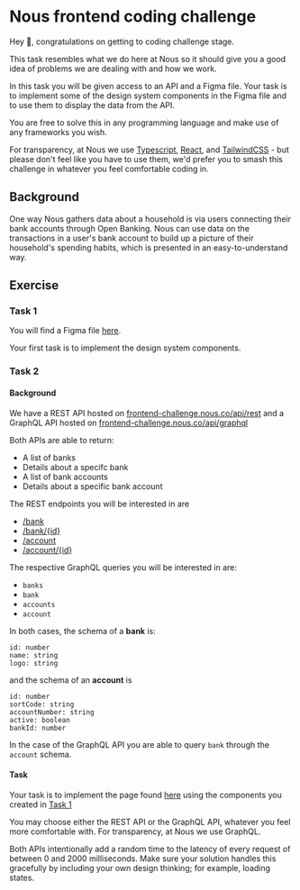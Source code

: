 # Nous frontend coding challenge

Hey 👋, congratulations on getting to coding challenge stage. 

This task resembles what we do here at Nous so it should give you a good idea of problems we are dealing with and how we work. 

In this task you will be given access to an API and a Figma file. Your task is to implement some of the design system components in the Figma file and to use them to display the data from the API.

You are free to solve this in any programming language and make use of any frameworks you wish.

For transparency, at Nous we use [Typescript](https://www.typescriptlang.org/), [React](https://reactjs.org/), and [TailwindCSS](https://tailwindcss.com/) - but please don't feel like you have to use them, we'd prefer you to smash this challenge in whatever you feel comfortable coding in.

## Background

One way Nous gathers data about a household is via users connecting their bank accounts through Open Banking. Nous can use data on the transactions in a user's bank account to build up a picture of their household's spending habits, which is presented in an easy-to-understand way.

## Exercise

### Task 1

You will find a Figma file [here](https://www.figma.com/file/z4u4boBGc4tZ5KMIgw01vZ/Nous-frontend-challenge?node-id=0%3A1&t=18kwC6fFt8pQTYQ0-0).

Your first task is to implement the design system components.

### Task 2

#### Background

We have a REST API hosted on [frontend-challenge.nous.co/api/rest](https://frontend-challenge.nous.co/api/rest) and a GraphQL API hosted on [frontend-challenge.nous.co/api/graphql](https://frontend-challenge.nous.co/api/graphql)

Both APIs are able to return:
- A list of banks
- Details about a specifc bank
- A list of bank accounts
- Details about a specific bank account

The REST endpoints you will be interested in are
- [/bank](https://frontend-challenge.nous.co/api/rest/bank)
- [/bank/{id}](https://frontend-challenge.nous.co/api/rest/bank/1)
- [/account](https://frontend-challenge.nous.co/api/rest/account)
- [/account/{id}](https://frontend-challenge.nous.co/api/rest/account/1)

The respective GraphQL queries you will be interested in are:
- `banks`
- `bank`
- `accounts`
- `account`

In both cases, the schema of a **bank** is:
```
id: number
name: string
logo: string
```
and the schema of an **account** is
```
id: number
sortCode: string
accountNumber: string
active: boolean
bankId: number
```

In the case of the GraphQL API you are able to query `bank` through the `account` schema.

#### Task

Your task is to implement the page found [here](https://www.figma.com/file/z4u4boBGc4tZ5KMIgw01vZ/Nous-frontend-challenge?node-id=6%3A2&t=18kwC6fFt8pQTYQ0-0) using the components you created in [Task 1](#task-1)

You may choose either the REST API or the GraphQL API, whatever you feel more comfortable with. For transparency, at Nous we use GraphQL.

Both APIs intentionally add a random time to the latency of every request of between 0 and 2000 milliseconds. Make sure your solution handles this gracefully by including your own design thinking; for example, loading states.
